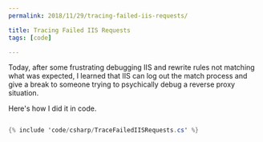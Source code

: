```yaml
---
permalink: 2018/11/29/tracing-failed-iis-requests/

title: Tracing Failed IIS Requests
tags: [code]

---
```


Today, after some frustrating debugging IIS and rewrite rules not matching what was expected, I learned that
IIS can log out the match process and give a break to someone trying to psychically debug a reverse proxy situation.

Here's how I did it in code.

```csharp

{% include 'code/csharp/TraceFailedIISRequests.cs' %}

```
